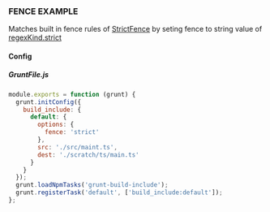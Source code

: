 ### FENCE EXAMPLE

Matches built in fence rules of [StrictFence](/classes/fences.strictfence.html)
by seting fence to string value of [regexKind.strict](/enums/enums.fencekind.html#strict)

#### Config

##### GruntFile.js

```js
module.exports = function (grunt) {
  grunt.initConfig({
    build_include: {
      default: {
        options: {
          fence: 'strict'
        },
        src: './src/maint.ts',
        dest: './scratch/ts/main.ts'
      }
    }
  });
  grunt.loadNpmTasks('grunt-build-include');
  grunt.registerTask('default', ['build_include:default']);
};
```
